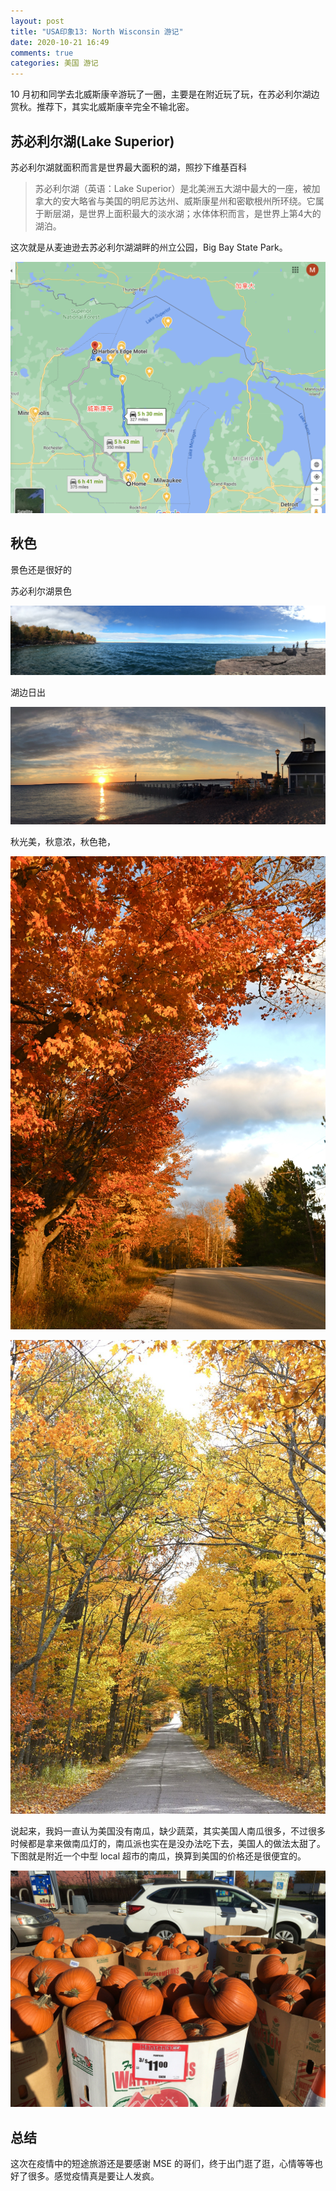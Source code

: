 ```yaml
---
layout: post
title: "USA印象13: North Wisconsin 游记"
date: 2020-10-21 16:49
comments: true
categories: 美国 游记
---
```


10 月初和同学去北威斯康辛游玩了一圈，主要是在附近玩了玩，在苏必利尔湖边赏秋。推荐下，其实北威斯康辛完全不输北密。

<!--more-->

## 苏必利尔湖(Lake Superior)

苏必利尔湖就面积而言是世界最大面积的湖，照抄下维基百科

> 苏必利尔湖（英语：Lake Superior）是北美洲五大湖中最大的一座，被加拿大的安大略省与美国的明尼苏达州、威斯康星州和密歇根州所环绕。它属于断层湖，是世界上面积最大的淡水湖；水体体积而言，是世界上第4大的湖泊。

这次就是从麦迪逊去苏必利尔湖湖畔的州立公园，Big Bay State Park。

![tu1](/images/northWI/Superior.png)

## 秋色

景色还是很好的

苏必利尔湖景色

![景色1](/images/northWI/IMG_7180.JPG)

湖边日出

![景色2](/images/northWI/IMG_7423-PANO.jpg)

秋光美，秋意浓，秋色艳，

![景色3](/images/northWI/IMG_7453.JPG)

![景色4](/images/northWI/IMG_7452.JPG)


说起来，我妈一直认为美国没有南瓜，缺少蔬菜，其实美国人南瓜很多，不过很多时候都是拿来做南瓜灯的，南瓜派也实在是没办法吃下去，美国人的做法太甜了。下图就是附近一个中型 local 超市的南瓜，换算到美国的价格还是很便宜的。

![南瓜](/images/northWI/IMG_7358.JPG)


## 总结

这次在疫情中的短途旅游还是要感谢 MSE 的哥们，终于出门逛了逛，心情等等也好了很多。感觉疫情真是要让人发疯。